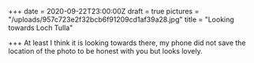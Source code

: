 +++
date = 2020-09-22T23:00:00Z
draft = true
pictures = "/uploads/957c723e2f32bcb6f91209cd1af39a28.jpg"
title = "Looking towards Loch Tulla"

+++
At least I think it is looking towards there, my phone did not save the location of the photo to be honest with you but looks lovely.